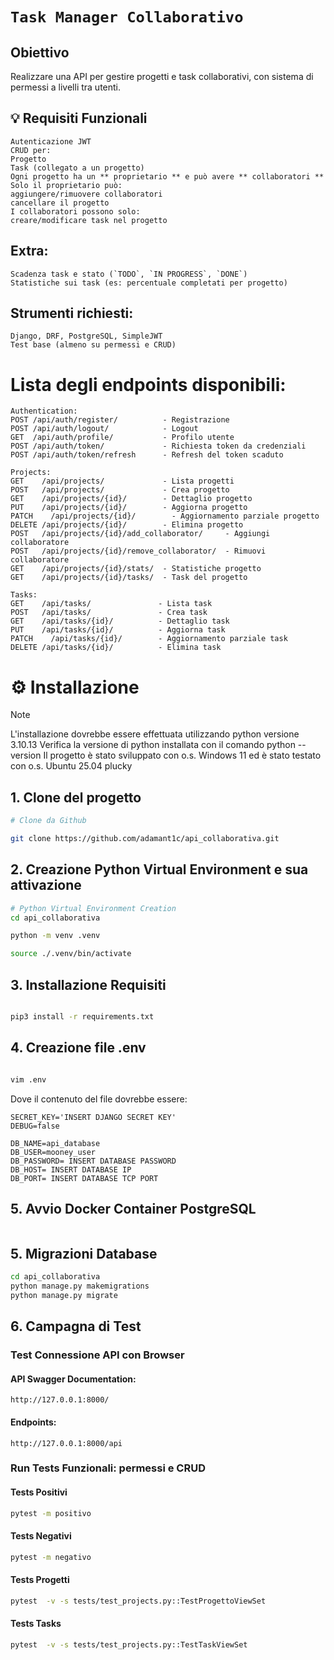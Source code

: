 # `Task Manager Collaborativo` 

## Obiettivo

Realizzare una API per gestire progetti e task collaborativi, con sistema di permessi a livelli tra utenti.

## 💡 Requisiti Funzionali

```
Autenticazione JWT
CRUD per:
Progetto
Task (collegato a un progetto)
Ogni progetto ha un ** proprietario ** e può avere ** collaboratori **
Solo il proprietario può:
aggiungere/rimuovere collaboratori
cancellare il progetto
I collaboratori possono solo:
creare/modificare task nel progetto
```
## Extra:

```
Scadenza task e stato (`TODO`, `IN PROGRESS`, `DONE`)
Statistiche sui task (es: percentuale completati per progetto)
```
## Strumenti richiesti:

```
Django, DRF, PostgreSQL, SimpleJWT
Test base (almeno su permessi e CRUD)
```

# Lista  degli endpoints disponibili:
```
Authentication:
POST /api/auth/register/          - Registrazione
POST /api/auth/logout/            - Logout
GET  /api/auth/profile/           - Profilo utente
POST /api/auth/token/             - Richiesta token da credenziali
POST /api/auth/token/refresh      - Refresh del token scaduto

Projects:
GET    /api/projects/             - Lista progetti
POST   /api/projects/             - Crea progetto
GET    /api/projects/{id}/        - Dettaglio progetto
PUT    /api/projects/{id}/        - Aggiorna progetto
PATCH    /api/projects/{id}/        - Aggiornamento parziale progetto
DELETE /api/projects/{id}/        - Elimina progetto
POST   /api/projects/{id}/add_collaborator/     - Aggiungi collaboratore
POST   /api/projects/{id}/remove_collaborator/  - Rimuovi collaboratore
GET    /api/projects/{id}/stats/  - Statistiche progetto
GET    /api/projects/{id}/tasks/  - Task del progetto

Tasks:
GET    /api/tasks/               - Lista task
POST   /api/tasks/               - Crea task
GET    /api/tasks/{id}/          - Dettaglio task
PUT    /api/tasks/{id}/          - Aggiorna task
PATCH    /api/tasks/{id}/        - Aggiornamento parziale task
DELETE /api/tasks/{id}/          - Elimina task
```

# ⚙️ Installazione

> [!NOTE]
> L'installazione dovrebbe essere effettuata utilizzando python versione 3.10.13
> Verifica la versione di python installata con il comando python --version
> Il progetto è stato sviluppato con o.s. Windows 11 ed è stato testato con o.s. Ubuntu 25.04 plucky

## 1. Clone del progetto

```bash
# Clone da Github

git clone https://github.com/adamant1c/api_collaborativa.git

```

## 2. Creazione Python Virtual Environment e sua attivazione

```bash
# Python Virtual Environment Creation
cd api_collaborativa

python -m venv .venv

source ./.venv/bin/activate
```

## 3. Installazione Requisiti

```bash

pip3 install -r requirements.txt
```

## 4. Creazione file .env

```bash

vim .env
```
Dove il contenuto del file dovrebbe essere:

```
SECRET_KEY='INSERT DJANGO SECRET KEY'
DEBUG=false

DB_NAME=api_database
DB_USER=mooney_user
DB_PASSWORD= INSERT DATABASE PASSWORD   
DB_HOST= INSERT DATABASE IP
DB_PORT= INSERT DATABASE TCP PORT
```


## 5. Avvio Docker Container PostgreSQL

```bash


```


## 5. Migrazioni Database

```bash
cd api_collaborativa
python manage.py makemigrations
python manage.py migrate

```

## 6. Campagna di Test 

### Test Connessione API con Browser

#### API Swagger Documentation:

    http://127.0.0.1:8000/

#### Endpoints:

    http://127.0.0.1:8000/api

### Run Tests Funzionali:  permessi e CRUD

#### Tests Positivi
```bash
pytest -m positivo
```
#### Tests Negativi
```bash
pytest -m negativo
```
#### Tests Progetti
```bash
pytest  -v -s tests/test_projects.py::TestProgettoViewSet
```

#### Tests Tasks
```bash
pytest  -v -s tests/test_projects.py::TestTaskViewSet
```
